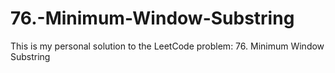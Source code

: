 # 76.-Minimum-Window-Substring
This is my personal solution to the LeetCode problem: 76. Minimum Window Substring
